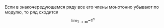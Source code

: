 Если в знакочередующемся ряду все его члены монотонно убывают по модулю, то ряд сходится $$\lim_{1 \to \infty}{-1^n}$$ 